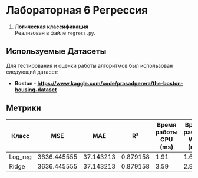 # Лабораторная 6 **Регрессия**

1. **Логическая классификация**  
    Реализован в файле `regress.py`.


## Используемые Датасеты

Для тестирования и оценки работы алгоритмов был использован следующий датасет:

 - **Boston - https://www.kaggle.com/code/prasadperera/the-boston-housing-dataset**


## Метрики


| Класс       | MSE          | MAE          | R²         | Время работы CPU (ms) | Время работы Wall (ms) |
|-------------|--------------|--------------|------------|------------------------|-------------------------|
| Log_reg     | 3636.445555  | 37.143213    | 0.879158   | 1.91                  | 1.66                   |
| Ridge       | 3636.445555  | 37.143213    | 0.879158   | 3.59                  | 2.99                   |




